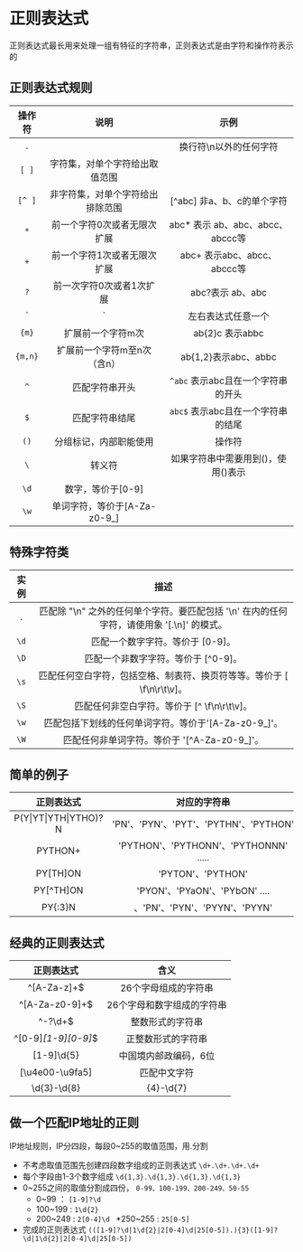 # 正则表达式
正则表达式最长用来处理一组有特征的字符串，正则表达式是由字符和操作符表示的

## 正则表达式规则
| 操作符 | 说明 | 示例 | 
| :---: | :---: | :---: | 
| `.` | |  换行符\n以外的任何字符 | 
| `[ ]` | 字符集，对单个字符给出取值范围 | | [abc]表示a、b、c，[a-z]表示a到z单个字符 | 
| `[^ ]` | 非字符集，对单个字符给出排除范围 | [^abc] 非a、b、c的单个字符 | 
| `*` | 前一个字符0次或者无限次扩展 | abc* 表示 ab、abc、abcc、abccc等 | 
| `+` | 前一个字符1次或者无限次扩展 | abc+ 表示abc、abcc、abccc等 | 
| `?` | 前一次字符0次或者1次扩展 | abc?表示 ab、abc | 
| `|` | 左右表达式任意一个 | abc|def 表示abc、def | 
| `{m}` | 扩展前一个字符m次 | ab{2}c 表示abbc | 
| `{m,n}` | 扩展前一个字符m至n次（含n）| ab{1,2}表示abc、abbc | 
| `^` | 匹配字符串开头 | `^abc` 表示abc且在一个字符串的开头 | 
| `$` | 匹配字符串结尾 | `abc$` 表示abc且在一个字符串的结尾 | 
| `()` | 分组标记，内部职能使用|操作符 | (abc)表示abc,(abc|def)表示abc、def | 
| `\` | 转义符 | 如果字符串中需要用到()，使用\(\)表示 | 
| `\d` | 数字，等价于[0-9] | 
| `\w` | 单词字符，等价于[A-Za-z0-9_] | 

## 特殊字符类
| 实例 | 描述 | 
| :---: | :---: | 
| `.` | 	匹配除 "\n" 之外的任何单个字符。要匹配包括 '\n' 在内的任何字符，请使用象 '[.\n]' 的模式。 | 
| `\d` | 	匹配一个数字字符。等价于 [0-9]。 | 
| `\D` | 	匹配一个非数字字符。等价于 [^0-9]。 | 
| `\s` | 	匹配任何空白字符，包括空格、制表符、换页符等等。等价于 [ \f\n\r\t\v]。 | 
| `\S` | 	匹配任何非空白字符。等价于 [^ \f\n\r\t\v]。 | 
| `\w` | 	匹配包括下划线的任何单词字符。等价于'[A-Za-z0-9_]'。 | 
| `\W` | 	匹配任何非单词字符。等价于 '[^A-Za-z0-9_]'。 | 

## 简单的例子
| 正则表达式 | 对应的字符串 |
| :---: | :---: |
| P(Y\|YT\|YTH\|YTHO)?N | 'PN'、'PYN'、'PYT'、'PYTHN'、'PYTHON' | 
| PYTHON+ | 'PYTHON'、'PYTHONN'、'PYTHONNN'  ..... | 
| PY[TH]ON | 'PYTON'、'PYTHON' | 
| PY[^TH]ON | 'PYON'、'PYaON'、'PYbON' .... | 
| PY{:3}N | 、'PN'、'PYN'、'PYYN'、'PYYN' | 

## 经典的正则表达式
| 正则表达式 | 含义 |
| :---: | :---: |
| ^[A-Za-z]+$ | 26个字母组成的字符串 | 
| ^[A-Za-z0-9]+$ | 26个字母和数字组成的字符串 | 
| ^-?\d+$ | 整数形式的字符串 | 
| ^[0-9]*[1-9][0-9]*$ | 正整数形式的字符串 | 
| [1-9]\d{5} | 中国境内邮政编码，6位 | 
| [\u4e00-\u9fa5] | 匹配中文字符 | 
| \d{3}-\d{8}|{4}-\d{7} | 国内电话号码，010-68913536 | 

## 做一个匹配IP地址的正则
IP地址规则，IP分四段，每段0~255的取值范围，用.分割
* 不考虑取值范围先创建四段数字组成的正则表达式 `\d+.\d+.\d+.\d+`
* 每个字段由1-3个数字组成 `\d{1,3}.\d{1,3}.\d{1,3}.\d{1,3}`
* 0~255之间的取值分割成四份， `0-99、100-199、200-249、50-55`
    * 0~99 ： `[1-9]?\d`
    * 100~199 :  `1\d{2}`
    * 200~249 :   `2[0-4]\d `
    *250~255 :   `25[0-5]`
* 完成的正则表达式
`(([1-9]?\d|1\d{2}|2[0-4]\d|25[0-5]).){3}([1-9]?\d|1\d{2}|2[0-4]\d|25[0-5])`